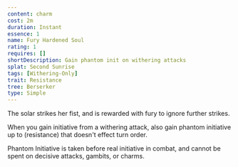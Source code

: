 ```yaml
---
content: charm
cost: 2m
duration: Instant
essence: 1
name: Fury Hardened Soul
rating: 1
requires: []
shortDescription: Gain phantom init on withering attacks
splat: Second Sunrise
tags: [Withering-Only]
trait: Resistance
tree: Berserker
type: Simple
---
```


The solar strikes her fist, and is rewarded with fury to ignore further strikes.

When you gain initiative from a withering attack, also gain phantom initiative up to (resistance) that doesn't effect turn order.

Phantom Initiative is taken before real initiative in combat, and cannot be spent on decisive attacks, gambits, or charms.

